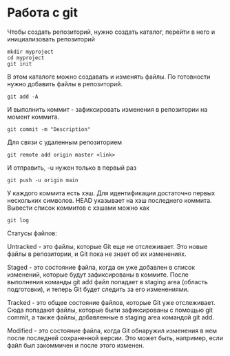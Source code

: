 # Работа с git

Чтобы создать репозиторий, нужно создать каталог, перейти в него и инициализовать репозиторий

```
mkdir myproject
cd myproject
git init
```

В этом каталоге можно создавать и изменять файлы. По готовности нужно добавить файлы в репозиторий.

```
git add -A
```

И выполнить коммит - зафиксировать изменения в репозитории на момент коммита.

```
git commit -m "Description"
```

Для связи с удаленным репозиторием

```
git remote add origin master <link>
```

И отправить, -u нужен только в первый раз

```
git push -u origin main
```

У каждого коммита есть хэш. Для идентификации достаточно первых нескольких символов. HEAD указывает на хэш последнего коммита. Вывести список коммитов с хэшами можно как

```
git log
```

Статусы файлов:

Untracked - это файлы, которые Git еще не отслеживает. Это новые файлы в репозитории, и Git пока не знает об их изменениях.

Staged - это состояние файла, когда он уже добавлен в список изменений, которые будут зафиксированы в коммите. После выполнения команды git add файл попадает в staging area (область подготовки), и теперь Git будет следить за его изменениями.

Tracked - это общее состояние файлов, которые Git уже отслеживает. Сюда попадают файлы, которые были зафиксированы с помощью git commit, а также файлы, добавленные в staging area командой git add.

Modified - это состояние файла, когда Git обнаружил изменения в нем после последней сохраненной версии. Это может быть, например, если файл был закоммичен и после этого изменен.


